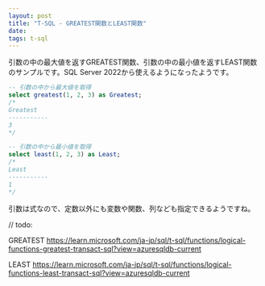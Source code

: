 ```yaml
---
layout: post
title: "T-SQL - GREATEST関数とLEAST関数"
date: 
tags: t-sql
---
```


引数の中の最大値を返すGREATEST関数、引数の中の最小値を返すLEAST関数のサンプルです。SQL Server 2022から使えるようになったようです。

```sql
-- 引数の中から最大値を取得
select greatest(1, 2, 3) as Greatest;
/*
Greatest
-----------
3
*/

-- 引数の中から最小値を取得
select least(1, 2, 3) as Least;
/*
Least
-----------
1
*/
```

引数は式なので、定数以外にも変数や関数、列なども指定できるようですね。

// todo:

GREATEST
https://learn.microsoft.com/ja-jp/sql/t-sql/functions/logical-functions-greatest-transact-sql?view=azuresqldb-current

LEAST
https://learn.microsoft.com/ja-jp/sql/t-sql/functions/logical-functions-least-transact-sql?view=azuresqldb-current

